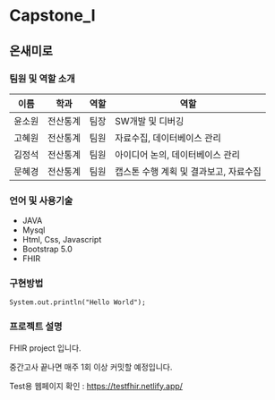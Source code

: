 # Capstone_I

## 온새미로

### 팀원 및 역할 소개

|이름|학과|역할|역할|
|--|--|--|--|
|윤소원|전산통계|팀장|SW개발 및 디버깅
|고혜원|전산통계|팀원|자료수집, 데이터베이스 관리
|김정석|전산통계|팀원|아이디어 논의, 데이터베이스 관리
|문혜경|전산통계|팀원|캡스톤 수행 계획 및 결과보고, 자료수집

### 언어 및 사용기술 

- JAVA 
- Mysql
- Html, Css, Javascript
- Bootstrap 5.0
- FHIR

### 구현방법 
```
System.out.println("Hello World");
```

### 프로젝트 설명

FHIR project 입니다.

중간고사 끝나면 매주 1회 이상 커밋할 예정입니다.

Test용 웹페이지 확인 : https://testfhir.netlify.app/

